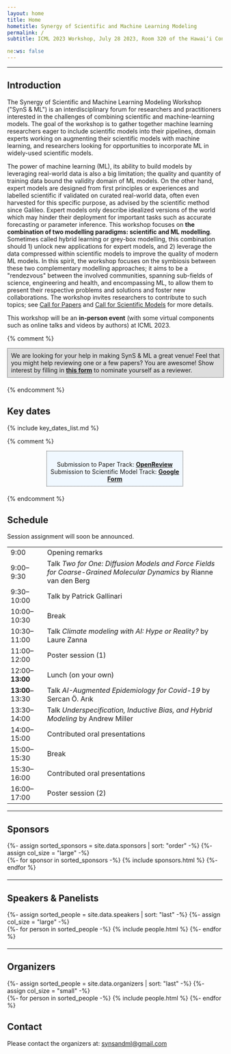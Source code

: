 ```yaml
---
layout: home
title: Home
hometitle: Synergy of Scientific and Machine Learning Modeling
permalink: /
subtitle: ICML 2023 Workshop, July 28 2023, Room 320 of the Hawai‘i Convention Center

ne:ws: false
---
```


-----

## Introduction

The Synergy of Scientific and Machine Learning Modeling Workshop ("SynS & ML") is an interdisciplinary forum for researchers and practitioners interested in the challenges of combining scientific and machine-learning models.
The goal of the workshop is to gather together machine learning researchers eager to include scientific models into their pipelines, domain experts working on augmenting their scientific models with machine learning, and researchers looking for opportunities to incorporate ML in widely-used scientific models.

The power of machine learning (ML), its ability to build models by leveraging real-world data is also a big limitation; the quality and quantity of training data bound the validity domain of ML models.
On the other hand, expert models are designed from first principles or experiences and labelled scientific if validated on curated real-world data, often even harvested for this specific purpose, as advised by the scientific method since Galileo.
Expert models only describe idealized versions of the world which may hinder their deployment for important tasks such as accurate forecasting or parameter inference.
This workshop focuses on **the combination of two modelling paradigms: scientific and ML modelling**.
Sometimes called hybrid learning or grey-box modelling, this combination should 1) unlock new applications for expert models, and 2) leverage the data compressed within scientific models to improve the quality of modern ML models.
In this spirit, the workshop focuses on the symbiosis between these two complementary modelling approaches; it aims to be a "rendezvous" between the involved communities, spanning sub-fields of science, engineering and health, and encompassing ML, to allow them to present their respective problems and solutions and foster new collaborations.
The workshop invites researchers to contribute to such topics; see [Call for Papers](cfp/) and [Call for Scientific Models](cfsm/) for more details.

This workshop will be an **in-person event** (with some virtual components such as online talks and videos by authors) at ICML 2023.

{% comment %}
<div style="padding: 8px; margin: 0 auto; margin-bottom: 20px; border: 1px dotted #333333; background-color: #DDDDDD; width: 97%;">
  We are looking for your help in making SynS & ML a great venue! Feel that you might help reviewing one or a few papers? You are awesome! Show interest by filling in <a href="https://docs.google.com/forms/d/e/1FAIpQLSe8uGGI7PNZbqS7KrYgHDgAJ6Y_XWvwApganOmCsWmhBtUc1A/viewform?usp=sf_link" style="font-weight: bold;" target="_blank">this form</a> to nominate yourself as a reviewer.
</div>
{% endcomment %}

## Key dates

{% include key_dates_list.md %}

{% comment %}
<div style="padding: 8px; margin: 0 auto; margin-bottom: 20px; border: 1px dotted #333333; background-color: #f0f8ff; width: 60%;">
  <p style="text-align: center; margin-bottom: 0px;">
    Submission to Paper Track: <strong><a href="https://openreview.net/group?id=ICML.cc/2023/Workshop/SynS_and_ML" target="_blank">OpenReview</a></strong><br />
    Submission to Scientific Model Track: <strong><a href="https://docs.google.com/forms/d/e/1FAIpQLSfbkOco4cfGZ557udp4vfsiyQlHiJsvmU3JUTelWLJ4AxnCYQ/viewform" target="_blank">Google Form</a></strong>
  </p>
</div>
{% endcomment %}

## Schedule

Session assignment will soon be announced.

<table class="schedule">
<tbody>
  <tr>
    <td>9:00</td>
    <td>Opening remarks</td>
  </tr>
  <tr>
    <td>9:00&ndash;9:30</td>
    <td>Talk <i>Two for One: Diffusion Models and Force Fields for Coarse-Grained Molecular Dynamics</i> by Rianne van den Berg</td>
  </tr>
  <tr>
    <td>9:30&ndash;10:00</td>
    <td>Talk by Patrick Gallinari</td>
  </tr>
  <tr>
    <td>10:00&ndash;10:30</td>
    <td>Break</td>
  </tr>
  <tr>
    <td>10:30&ndash;11:00</td>
    <td>Talk <i>Climate modeling with AI: Hype or Reality?</i> by Laure Zanna</td>
  </tr>
  <tr>
    <td>11:00&ndash;12:00</td>
    <td>Poster session (1)</td>
  </tr>
  <tr>
    <td>12:00&ndash;<strong>13:00</strong></td>
    <td>Lunch (on your own)</td>
  </tr>
  <tr>
    <td><strong>13:00</strong>&ndash;13:30</td>
    <td>Talk <i>AI-Augmented Epidemiology for Covid-19</i> by Sercan Ö. Arık</td>
  </tr>
  <tr>
    <td>13:30&ndash;14:00</td>
    <td>Talk <i>Underspecification, Inductive Bias, and Hybrid Modeling</i> by Andrew Miller</td>
  </tr>
  <tr>
    <td>14:00&ndash;15:00</td>
    <td>Contributed oral presentations</td>
  </tr>
  <tr>
    <td>15:00&ndash;15:30</td>
    <td>Break</td>
  </tr>
  <tr>
    <td>15:30&ndash;16:00</td>
    <td>Contributed oral presentations</td>
  </tr>
  <tr>
    <td>16:00&ndash;17:00</td>
    <td>Poster session (2)</td>
  </tr>
</tbody>
</table>

---

## Sponsors

<div class="projects sponsors">
  {%- assign sorted_sponsors = site.data.sponsors | sort: "order" -%}
  {%- assign col_size = "large" -%}
  <div class="container" style="margin-bottom: 20px;">
    <div class="row">
    {%- for sponsor in sorted_sponsors -%}
      {% include sponsors.html %}
    {%- endfor %}
    </div>
  </div>
</div>

---

## Speakers & Panelists

<div class="projects people">
  {%- assign sorted_people = site.data.speakers | sort: "last" -%}
  {%- assign col_size = "large" -%}
  <div class="container" style="margin-bottom: 20px;">
    <div class="row">
    {%- for person in sorted_people -%}
      {% include people.html %}
    {%- endfor %}
    </div>
  </div>
</div>

---

## Organizers

<div class="projects people">
  {%- assign sorted_people = site.data.organizers | sort: "last" -%}
  {%- assign col_size = "small" -%}
  <div class="container" style="margin-bottom: 20px;">
    <div class="row">
    {%- for person in sorted_people -%}
      {% include people.html %}
    {%- endfor %}
    </div>
  </div>
</div>

## Contact

Please contact the organizers at: [synsandml@gmail.com](mailto:synsandml@gmail.com)
